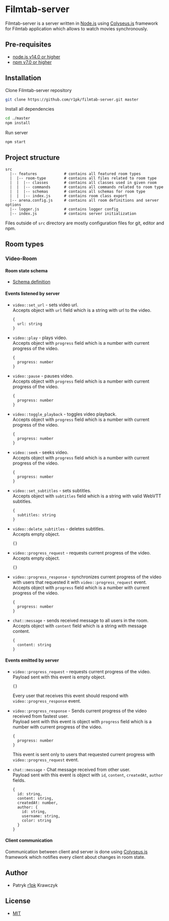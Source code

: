 # Filmtab-server

Filmtab-server is a server written in [Node.js](https://nodejs.org/en/) using [Colyseus.js](https://www.colyseus.io/) framework for Filmtab application which allows to watch movies synchronously.

## Pre-requisites

- [node.js v14.0 or higher](https://nodejs.org/en/)
- [npm v7.0 or higher](https://nodejs.org/en/download/)

## Installation

Clone Filmtab-server repository

```bash
git clone https://github.com/r1pk/filmtab-server.git master
```

Install all dependencies

```bash
cd ./master
npm install
```

Run server

```bash
npm start
```

## Project structure

```
src
  |-- features            # contains all featured room types
  |  |-- room-type        # contains all files related to room type
  |  |  |-- classes       # contains all classes used in given room
  |  |  |-- commands      # contains all commands related to room type
  |  |  |-- schemas       # contains all schemas for room type
  |  |  |-- index.js      # contains room class export
  |-- arena.config.js     # contains all room definitions and server options
  |-- logger.js           # contains logger config
  |-- index.js            # contains server initialization

```

Files outside of `src` directory are mostly configuration files for git, editor and npm.

## Room types

### Video-Room

#### Room state schema

- [Schema definition](./src/features/video-room/schemas/RoomState.js)

#### Events listened by server

- `video::set_url` - sets video url.  
  Accepts object with `url` field which is a string with url to the video.

  ```
  {
    url: string
  }
  ```

- `video::play` - plays video.  
  Accepts object with `progress` field which is a number with current progress of the video.

  ```
  {
    progress: number
  }
  ```

- `video::pause` - pauses video.  
  Accepts object with `progress` field which is a number with current progress of the video.

  ```
  {
    progress: number
  }
  ```

- `video::toggle_playback` - toggles video playback.  
  Accepts object with `progress` field which is a number with current progress of the video.

  ```
  {
    progress: number
  }
  ```

- `video::seek` - seeks video.  
  Accepts object with `progress` field which is a number with current progress of the video.

  ```
  {
    progress: number
  }
  ```

- `video::set_subtitles` - sets subtitles.  
  Accepts object with `subtitles` field which is a string with valid WebVTT subtitles.

  ```
  {
    subtitles: string
  }
  ```

- `video::delete_subtitles` - deletes subtitles.  
  Accepts empty object.

  ```
  {}
  ```

- `video::progress_request` - requests current progress of the video.  
  Accepts empty object.

  ```
  {}
  ```

- `video::progress_response` - synchronizes current progress of the video with users that requested it with `video::progress_request` event.  
  Accepts object with `progress` field which is a number with current progress of the video.

  ```
  {
    progress: number
  }
  ```

- `chat::message` - sends received message to all users in the room.  
  Accepts object with `content` field which is a string with message content.

  ```
  {
    content: string
  }
  ```

#### Events emitted by server

- `video::progress_request` - requests current progress of the video.  
  Payload sent with this event is empty object.

  ```
  {}
  ```

  Every user that receives this event should respond with `video::progress_response` event.

- `video::progress_response` - Sends current progress of the video received from fastest user.  
  Payload sent with this event is object with `progress` field which is a number with current progress of the video.

  ```
  {
    progress: number
  }
  ```

  This event is sent only to users that requested current progress with `video::progress_request` event.

- `chat::message` - Chat message received from other user.  
  Payload sent with this event is object with `id`, `content`, `createdAt`, `author` fields.

  ```
  {
    id: string,
    content: string,
    createdAt: number,
    author: {
      id: string,
      username: string,
      color: string
    }
  }
  ```

#### Client communication

Communication between client and server is done using [Colyseus.js](https://www.colyseus.io/) framework which notifies every client about changes in room state.

## Author

- Patryk [r1pk](https://github.com/r1pk) Krawczyk

## License

- [MIT](https://choosealicense.com/licenses/mit/)
